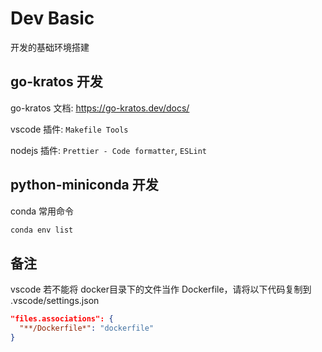 # Dev Basic

开发的基础环境搭建

## go-kratos 开发

go-kratos 文档: https://go-kratos.dev/docs/

vscode 插件: `Makefile Tools`

nodejs 插件: `Prettier - Code formatter`, `ESLint`

## python-miniconda 开发

conda 常用命令
```bash
conda env list
```

## 备注

vscode 若不能将 docker目录下的文件当作 Dockerfile，请将以下代码复制到 .vscode/settings.json
```json
"files.associations": {
  "**/Dockerfile*": "dockerfile"
}
```